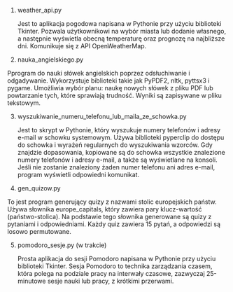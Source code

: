1. weather_api.py
   
   Jest to aplikacja pogodowa napisana w Pythonie przy użyciu biblioteki Tkinter. Pozwala użytkownikowi na wybór miasta lub dodanie własnego, a następnie wyświetla obecną temperaturę oraz prognozę na najbliższe dni. Komunikuje się z API OpenWeatherMap.

2. nauka_angielskiego.py
   
Pprogram do nauki słówek angielskich poprzez odsłuchiwanie i odgadywanie. Wykorzystuje biblioteki takie jak PyPDF2, nltk, pyttsx3 i pygame. Umożliwia wybór planu: naukę nowych słówek z pliku PDF lub powtarzanie tych, które sprawiają trudność. Wyniki są zapisywane w pliku tekstowym.

3. wyszukiwanie_numeru_telefonu_lub_maila_ze_schowka.py
   
   Jest to skrypt w Pythonie, który wyszukuje numery telefonów i adresy e-mail w schowku systemowym. Używa biblioteki pyperclip do dostępu do schowka i wyrażeń regularnych do wyszukiwania wzorców. Gdy znajdzie dopasowania, kopiowane są do schowka wszystkie znalezione numery telefonów i adresy e-mail, a także są wyświetlane na konsoli. Jeśli nie zostanie znaleziony żaden numer telefonu ani adres e-mail, program wyświetli odpowiedni komunikat.

4. gen_quizow.py

  To jest program generujący quizy z nazwami stolic europejskich państw. Używa słownika europe_capitals, który zawiera pary klucz-wartość (państwo-stolica). Na podstawie tego słownika generowane są quizy z pytaniami i odpowiedniami. Każdy quiz zawiera 15 pytań, a odpowiedzi są losowo permutowane.

5. pomodoro_sesje.py (w trakcie)
    
   Prosta aplikacja do sesji Pomodoro napisana w Pythonie przy użyciu biblioteki Tkinter. Sesja Pomodoro to technika zarządzania czasem, która polega na podziale pracy na interwały czasowe, zazwyczaj 25-minutowe sesje nauki lub pracy, z krótkimi przerwami.
